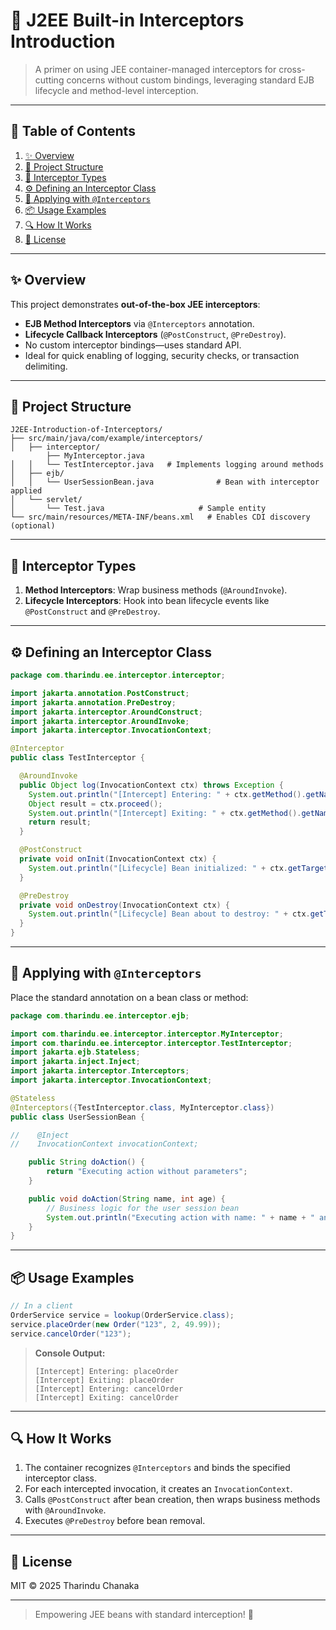 # 🔄 J2EE Built-in Interceptors Introduction

> A primer on using JEE container-managed interceptors for cross-cutting concerns without custom bindings, leveraging standard EJB lifecycle and method-level interception.

---

## 📑 Table of Contents

1. [✨ Overview](#-overview)
2. [📂 Project Structure](#-project-structure)
3. [🎯 Interceptor Types](#-interceptor-types)
4. [⚙️ Defining an Interceptor Class](#-defining-an-interceptor-class)
5. [🚀 Applying with `@Interceptors`](#-applying-with-interceptors)
6. [📦 Usage Examples](#-usage-examples)
7. [🔍 How It Works](#-how-it-works)
8. [📜 License](#-license)

---

## ✨ Overview

This project demonstrates **out-of-the-box JEE interceptors**:

* **EJB Method Interceptors** via `@Interceptors` annotation.
* **Lifecycle Callback Interceptors** (`@PostConstruct`, `@PreDestroy`).
* No custom interceptor bindings—uses standard API.
* Ideal for quick enabling of logging, security checks, or transaction delimiting.

---

## 📂 Project Structure

```
J2EE-Introduction-of-Interceptors/
├── src/main/java/com/example/interceptors/
│   ├── interceptor/
        ├── MyInterceptor.java
│   │   └── TestInterceptor.java   # Implements logging around methods
│   ├── ejb/
│   │   └── UserSessionBean.java              # Bean with interceptor applied
│   └── servlet/
│       └── Test.java                     # Sample entity
└── src/main/resources/META-INF/beans.xml   # Enables CDI discovery (optional)
```

---

## 🎯 Interceptor Types

1. **Method Interceptors**: Wrap business methods (`@AroundInvoke`).
2. **Lifecycle Interceptors**: Hook into bean lifecycle events like `@PostConstruct` and `@PreDestroy`.

---

## ⚙️ Defining an Interceptor Class

```java
package com.tharindu.ee.interceptor.interceptor;

import jakarta.annotation.PostConstruct;
import jakarta.annotation.PreDestroy;
import jakarta.interceptor.AroundConstruct;
import jakarta.interceptor.AroundInvoke;
import jakarta.interceptor.InvocationContext;

@Interceptor
public class TestInterceptor {

  @AroundInvoke
  public Object log(InvocationContext ctx) throws Exception {
    System.out.println("[Intercept] Entering: " + ctx.getMethod().getName());
    Object result = ctx.proceed();
    System.out.println("[Intercept] Exiting: " + ctx.getMethod().getName());
    return result;
  }

  @PostConstruct
  private void onInit(InvocationContext ctx) {
    System.out.println("[Lifecycle] Bean initialized: " + ctx.getTarget().getClass().getSimpleName());
  }

  @PreDestroy
  private void onDestroy(InvocationContext ctx) {
    System.out.println("[Lifecycle] Bean about to destroy: " + ctx.getTarget().getClass().getSimpleName());
  }
}
```

---

## 🚀 Applying with `@Interceptors`

Place the standard annotation on a bean class or method:

```java
package com.tharindu.ee.interceptor.ejb;

import com.tharindu.ee.interceptor.interceptor.MyInterceptor;
import com.tharindu.ee.interceptor.interceptor.TestInterceptor;
import jakarta.ejb.Stateless;
import jakarta.inject.Inject;
import jakarta.interceptor.Interceptors;
import jakarta.interceptor.InvocationContext;

@Stateless
@Interceptors({TestInterceptor.class, MyInterceptor.class})
public class UserSessionBean {

//    @Inject
//    InvocationContext invocationContext;

    public String doAction() {
        return "Executing action without parameters";
    }

    public void doAction(String name, int age) {
        // Business logic for the user session bean
        System.out.println("Executing action with name: " + name + " and age: " + age);
    }
}
```

---

## 📦 Usage Examples

```java
// In a client
OrderService service = lookup(OrderService.class);
service.placeOrder(new Order("123", 2, 49.99));
service.cancelOrder("123");
```

> **Console Output:**
>
> ```
> [Intercept] Entering: placeOrder
> [Intercept] Exiting: placeOrder
> [Intercept] Entering: cancelOrder
> [Intercept] Exiting: cancelOrder
> ```

---

## 🔍 How It Works

1. The container recognizes `@Interceptors` and binds the specified interceptor class.
2. For each intercepted invocation, it creates an `InvocationContext`.
3. Calls `@PostConstruct` after bean creation, then wraps business methods with `@AroundInvoke`.
4. Executes `@PreDestroy` before bean removal.

---

## 📜 License

MIT © 2025 Tharindu Chanaka

---

> Empowering JEE beans with standard interception! 🚀

